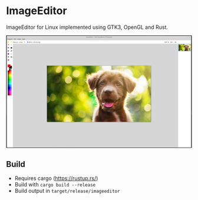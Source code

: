 # ImageEditor
ImageEditor for Linux implemented using GTK3, OpenGL and Rust.

![](screenshot.png)

## Build
* Requires cargo (https://rustup.rs/)
* Build with `cargo build --release`
* Build output in `target/release/imageeditor`